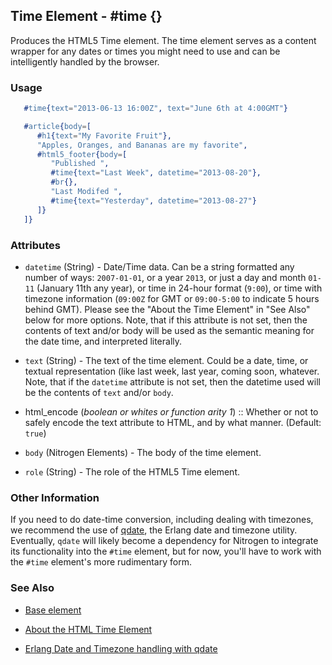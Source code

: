 <!-- dash: #time | Element | ###:Section -->



## Time Element - #time {}

  Produces the HTML5 Time element. The time element serves as a content wrapper
  for any dates or times you might need to use and can be intelligently handled
  by the browser.

### Usage

```erlang
   #time{text="2013-06-13 16:00Z", text="June 6th at 4:00GMT"}

```

```erlang
   #article{body=[
      #h1{text="My Favorite Fruit"},
      "Apples, Oranges, and Bananas are my favorite",
      #html5_footer{body=[
         "Published ",
         #time{text="Last Week", datetime="2013-08-20"},
         #br{},
         "Last Modifed ",
         #time{text="Yesterday", datetime="2013-08-27"}
      ]}
   ]}

```

### Attributes

   * `datetime` (String) - Date/Time data. Can be a string formatted any
      number of ways: `2007-01-01`, or a year `2013`, or just a day and month
      `01-11` (January 11th any year), or time in 24-hour format (`9:00`), or time
      with timezone information (`09:00Z` for GMT or `09:00-5:00` to indicate 5
      hours behind GMT). Please see the "About the Time Element" in "See Also"
      below for more options. Note, that if this attribute is not set, then the
      contents of text and/or body will be used as the semantic meaning for the
      date time, and interpreted literally.

   * `text` (String) - The text of the time element. Could be a date, time,
      or textual representation (like last week, last year, coming soon, whatever.
      Note, that if the `datetime` attribute is not set, then the datetime used
      will be the contents of `text` and/or `body`.

 *  html_encode (*boolean or whites or function arity 1*)  :: Whether or not
      to safely encode the text attribute to HTML, and by what manner.
      (Default: `true`)

   * `body` (Nitrogen Elements) - The body of the time element.

   * `role` (String) - The role of the HTML5 Time element.

### Other Information

   If you need to do date-time conversion, including dealing with timezones, we
   recommend the use of [qdate](https://github.com/choptastic/qdate), the
   Erlang date and timezone utility. Eventually, `qdate` will likely become a
   dependency for Nitrogen to integrate its functionality into the `#time`
   element, but for now, you'll have to work with the `#time` element's more
   rudimentary form.

### See Also 

 *  [Base element](./element_base.md)

 *  [About the HTML Time Element](http://www.brucelawson.co.uk/2012/best-of-time/)

 *  [Erlang Date and Timezone handling with qdate](https://github.com/choptastic/qdate)
